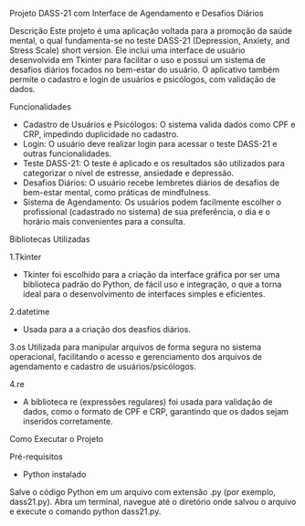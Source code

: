 Projeto DASS-21 com Interface de Agendamento e Desafios Diários

Descrição
Este projeto é uma aplicação voltada para a promoção da saúde mental, o qual fundamenta-se no teste DASS-21 (Depression, Anxiety, and Stress Scale) short version. Ele inclui uma interface de usuário desenvolvida em Tkinter para facilitar o uso e possui um sistema de desafios diários focados no bem-estar do usuário. O aplicativo também permite o cadastro e login de usuários e psicólogos, com validação de dados.

Funcionalidades

- Cadastro de Usuários e Psicólogos: O sistema valida dados como CPF e CRP, impedindo duplicidade no cadastro.
- Login: O usuário deve realizar login para acessar o teste DASS-21 e outras funcionalidades.
- Teste DASS-21: O teste é aplicado e os resultados são utilizados para categorizar o nível de estresse, ansiedade e depressão.
- Desafios Diários: O usuário recebe lembretes diários de desafios de bem-estar mental, como práticas de mindfulness.
- Sistema de Agendamento: Os usuários podem facilmente escolher o profissional (cadastrado no sistema) de sua preferência, o dia e o horário mais convenientes para a consulta.


Bibliotecas Utilizadas

1.Tkinter
- Tkinter foi escolhido para a criação da interface gráfica por ser uma biblioteca padrão do Python, de fácil uso e integração, o que a torna ideal para o desenvolvimento de interfaces simples e eficientes.
  
2.datetime
- Usada para a a criação dos deasfios diários.

3.os 
 Utilizada para manipular arquivos de forma segura no sistema operacional, facilitando o acesso e gerenciamento dos arquivos de agendamento e cadastro de usuários/psicólogos.

4.re
- A biblioteca re (expressões regulares) foi usada para validação de dados, como o formato de CPF e CRP, garantindo que os dados sejam inseridos corretamente.

Como Executar o Projeto

Pré-requisitos
- Python instalado

Salve o código Python em um arquivo com extensão .py (por exemplo, dass21.py).
Abra um terminal, navegue até o diretório onde salvou o arquivo e execute o comando python dass21.py.
